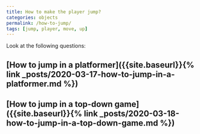 ```yaml
---
title: How to make the player jump?
categories: objects
permalink: /how-to-jump/
tags: [jump, player, move, up]
---
```


Look at the following questions:

## [How to jump in a platformer]({{site.baseurl}}{% link _posts/2020-03-17-how-to-jump-in-a-platformer.md %})
## [How to jump in a top-down game]({{site.baseurl}}{% link _posts/2020-03-18-how-to-jump-in-a-top-down-game.md %})